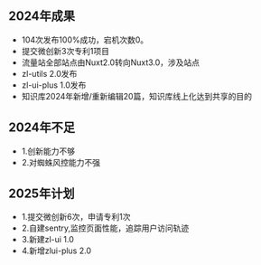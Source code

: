 ## 2024年成果
- 104次发布100%成功，宕机次数0。
- 提交微创新3次专利1项目
- 流量站全部站点由Nuxt2.0转向Nuxt3.0，涉及站点
- zl-utils 2.0发布
- zl-ui-plus 1.0发布
- 知识库2024年新增/重新编辑20篇，知识库线上化达到共享的目的



## 2024年不足

- 1.创新能力不够
- 2.对蜘蛛风控能力不强

## 2025年计划

- 1.提交微创新6次，申请专利1次
- 2.自建sentry,监控页面性能，追踪用户访问轨迹
- 3.新建zl-ui 1.0
- 4.新增zlui-plus 2.0

